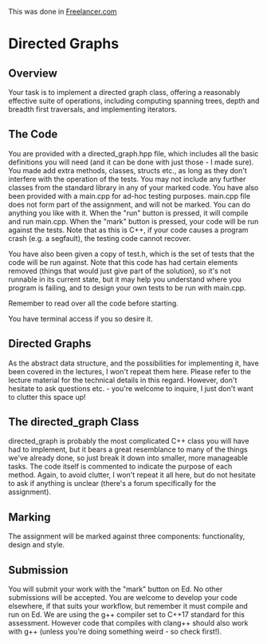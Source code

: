 This was done in [Freelancer.com](https://www.freelancer.com/projects/java/Project-for-Jin-17902681/?w=f)


# Directed Graphs

## Overview
Your task is to implement a directed graph class, offering a reasonably effective suite of operations, including computing spanning trees, depth and breadth first traversals, and implementing iterators.

## The Code
You are provided with a directed_graph.hpp file, which includes all the basic definitions you will need (and it can be done with just those - I made sure). You made add extra methods, classes, structs etc., as long as they don't interfere with the operation of the tests. You may not include any further classes from the standard library in any of your marked code. You have also been provided with a main.cpp for ad-hoc testing purposes. main.cpp file does not form part of the assignment, and will not be marked. You can do anything you like with it. When the "run" button is pressed, it will compile and run main.cpp. When the "mark" button is pressed, your code will be run against the tests. Note that as this is C++, if your code causes a program crash (e.g. a segfault), the testing code cannot recover.

You have also been given a copy of test.h, which is the set of tests that the code will be run against. Note that this code has had certain elements removed (things that would just give part of the solution), so it's not runnable in its current state, but it may help you understand where you program is failing, and to design your own tests to be run with main.cpp.

Remember to read over all the code before starting.

You have terminal access if you so desire it.

## Directed Graphs
As the abstract data structure, and the possibilities for implementing it, have been covered in the lectures, I won't repeat them here. 
Please refer to the lecture material for the technical details in this regard. 
However, don't hesitate to ask questions etc. - you're welcome to inquire, I just don't want to clutter this space up!

## The directed_graph Class
directed_graph is probably the most complicated C++ class you will have had to implement, but it bears a great resemblance to many of the things we've already done, so just break it down into smaller, more manageable tasks. The code itself is commented to indicate the purpose of each method. 
Again, to avoid clutter, I won't repeat it all here, but do not hesitate to ask if anything is unclear (there's a forum specifically for the assignment).

## Marking
The assignment will be marked against three components: functionality, design and style.
 

## Submission
You will submit your work with the "mark" button on Ed. 
No other submissions will be accepted.
You are welcome to develop your code elsewhere, if that suits your workflow, but remember it must compile and run on Ed.
We are using the g++ compiler set to C++17 standard for this assessment. 
However code that compiles with clang++ should also work with g++ (unless you're doing something weird - so check first!).





